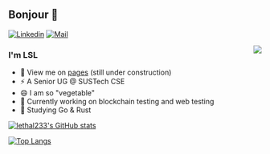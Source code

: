 ## Bonjour 👋 

[![Linkedin](https://img.shields.io/badge/-LinkedIn-1568BF?style=flat-square&logo=Linkedin&logoColor=white)](https://www.linkedin.com/in/%E8%AF%97%E9%BE%99-%E9%BB%8E-675055220/)
[![Mail](https://img.shields.io/badge/-leemdragon233@yahoo.com-c14438?style=flat&logo=Yahoo&logoColor=white&link=mailto:leemdragon233@yahoo.com)](mailto:leemdragon233@yahoo.com)

<img align="right" src="https://visitor-badge.glitch.me/badge?page_id=lethal233" />



### I'm LSL
- 💬 View me on [pages](https://lethal233.github.io) (still under construction)
- ⚡ A Senior UG @ SUSTech CSE
- 😄 I am so "vegetable"
- 🔭 Currently working on blockchain testing and web testing
- 🌱 Studying Go & Rust


[![lethal233's GitHub stats](https://github-readme-stats.vercel.app/api?username=lethal233&count_private=true&theme=tokyonight&show_icons=true)](https://github.com/anuraghazra/github-readme-stats)

[![Top Langs](https://github-readme-stats.vercel.app/api/top-langs/?username=lethal233&layout=compact&hide=VHDL,Coq)](https://github.com/anuraghazra/github-readme-stats)

<!--
**lethal233/lethal233** is a ✨ _special_ ✨ repository because its `README.md` (this file) appears on your GitHub profile.

Here are some ideas to get you started:

- 🔭 I’m currently working on ...
- 🌱 I’m currently learning ...
- 👯 I’m looking to collaborate on ...
- 🤔 I’m looking for help with ...
- 💬 Ask me about ...
- 📫 How to reach me: ...
- 😄 Pronouns: ...
- ⚡ Fun fact: ...
-->
